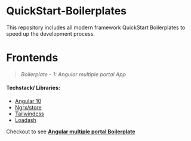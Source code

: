 # QuickStart-Boilerplates

This repository includes all modern framework QuickStart Boilerplates to speed up the development process.

# Frontends

<!--
     1: React / Redux
     2: Angular
     3: Vue
     4: Elm
     5: React / MobX
     6: Svelte / Sapper
     7: AngularJS
     8: Angular + ngrx
     9: Next.js
    10: Vanilla JS Web Components
    11: Stencil.js
-->

> _Boilerplate - 1: Angular multiple portal App_

#### Techstack/ Libraries:

- [Angular 10](https://angular.io/)
- [Ngrx/store](https://ngrx.io/guide/store)
- [Tailwindcss](https://tailwindcss.com/)
- [Loadash](https://lodash.com/)

Checkout to see [**Angular multiple portal Boilerplate**<br/>](https://github.com/Krishna7852/QuickStart-Boilerplates/tree/boilerplate-1)

